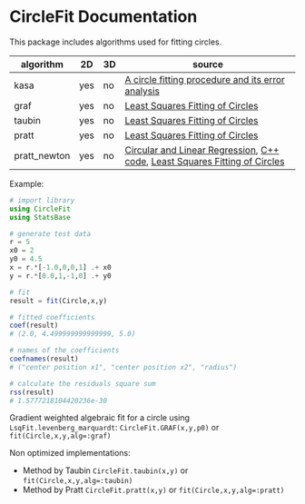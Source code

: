 # CircleFit Documentation

This package includes algorithms used for fitting circles.

| algorithm | 2D | 3D |source|
|-----------|----|----|------|
| kasa| yes | no |[A circle fitting procedure and its error analysis](https://doi.org/10.1109/TIM.1976.6312298) |
| graf| yes | no |[Least Squares Fitting of Circles](https://link.springer.com/article/10.1007/s10851-005-0482-8)|
| taubin| yes | no |[Least Squares Fitting of Circles](https://link.springer.com/article/10.1007/s10851-005-0482-8)|
| pratt| yes | no | [Least Squares Fitting of Circles](https://link.springer.com/article/10.1007/s10851-005-0482-8)|
| pratt\_newton| yes | no | [Circular and Linear Regression](https://doi.org/10.1201/EBK1439835906), [C++ code](https://people.cas.uab.edu/~mosya/cl/CircleFitByPratt.cpp), [Least Squares Fitting of Circles](https://link.springer.com/article/10.1007/s10851-005-0482-8)|

Example:
```julia
# import library
using CircleFit
using StatsBase

# generate test data
r = 5
x0 = 2
y0 = 4.5
x = r.*[-1.0,0,0,1] .+ x0
y = r.*[0.0,1,-1,0] .+ y0

# fit
result = fit(Circle,x,y)

# fitted coefficients
coef(result)
# (2.0, 4.499999999999999, 5.0)

# names of the coefficients
coefnames(result)
# ("center position x1", "center position x2", "radius")

# calculate the residuals square sum
rss(result)
# 1.5777218104420236e-30
```

Gradient weighted algebraic fit for a circle using `LsqFit.levenberg_marquardt`: `CircleFit.GRAF(x,y,p0)` or `fit(Circle,x,y,alg=:graf)`

Non optimized implementations:
* Method by Taubin `CircleFit.taubin(x,y)` or `fit(Circle,x,y,alg=:taubin)`
* Method by Pratt `CircleFit.pratt(x,y)` or `fit(Circle,x,y,alg=:pratt)`
